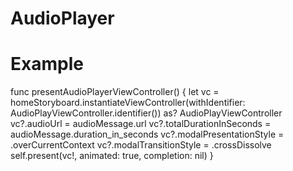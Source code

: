 # AudioPlayer

# Example

   func presentAudioPlayerViewController() 
   {
           let vc = homeStoryboard.instantiateViewController(withIdentifier: AudioPlayViewController.identifier()) as? AudioPlayViewController
           vc?.audioUrl = audioMessage.url
           vc?.totalDurationInSeconds = audioMessage.duration_in_seconds
           vc?.modalPresentationStyle = .overCurrentContext
           vc?.modalTransitionStyle = .crossDissolve
           self.present(vc!, animated: true, completion: nil)
   }
           
